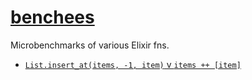 # [benchees](https://github.com/fenollp/benchees)

Microbenchmarks of various Elixir fns.

* [`List.insert_at(items, -1, item)` v `items ++ [item]`](https://circleci.com/gh/fenollp/benchees/3)
